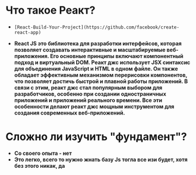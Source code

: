 # Что такое Реакт?
- `[React-Build-Your-Project](https://github.com/facebook/create-react-app)`
* **React JS это библиотека для разработки интерфейсов, которая позволяет создавать интерактивные и масштабируемые веб-приложения. Его основные принципы включают компонентный подход и виртуальный DOM. Реакт джс использует JSX синтаксис для объединения JavaScript и HTML в одном файле. Он также обладает эффективным механизмом перерисовки компонентов, что позволяет достичь быстрой и плавной работы приложений. В связи с этим, реакт джс стал популярным выбором для разработчиков, особенно при создании одностраничных приложений и приложений реального времени. Все эти особенности делают реакт джс мощным инструментом для создания современных веб-приложений.**

# Сложно ли изучить "фундамент"?
* **Со своего опыта - нет**
* **Это легко, всего то нужно жнать базу Js тогла все изи будет, хотя без этого никак, да**